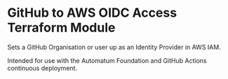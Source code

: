 # GitHub to AWS OIDC Access Terraform Module
Sets a GitHub Organisation or user up as an Identity Provider in AWS IAM.

Intended for use with the Automatum Foundation and GitHub Actions continuous deployment.
